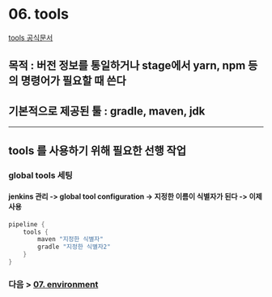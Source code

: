 # 06. tools
[tools 공식문서](https://www.jenkins.io/doc/book/pipeline/syntax/#tools)
## 목적 : 버전 정보를 통일하거나 stage에서 yarn, npm 등의 명령어가 필요할 때 쓴다
## 기본적으로 제공된 툴 : gradle, maven, jdk  
---
## tools 를 사용하기 위해 필요한 선행 작업
### global tools 세팅
#### jenkins 관리 -> global tool configuration -> 지정한 이름이 식별자가 된다 -> 이제 사용
```groovy
pipeline {
    tools {
        maven "지정한 식별자"
        gradle "지정한 식별자2"
    }
}
```


### 다음 > [07. environment](07.%20environment.md)
